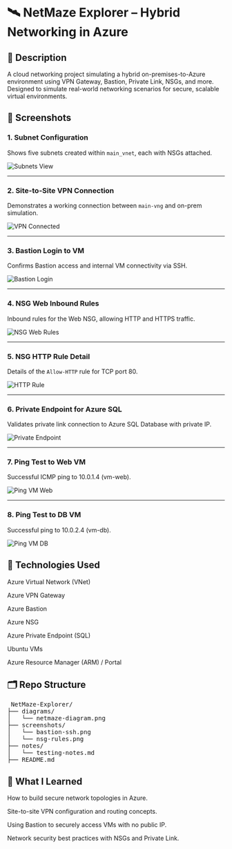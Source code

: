 # 🛰️ NetMaze Explorer – Hybrid Networking in Azure
## 📌 Description
A cloud networking project simulating a hybrid on-premises-to-Azure environment using VPN Gateway, Bastion, Private Link, NSGs, and more. Designed to simulate real-world networking scenarios for secure, scalable virtual environments.
## 📸 Screenshots

### 1. Subnet Configuration
Shows five subnets created within `main_vnet`, each with NSGs attached.

![Subnets View](screenshots/01_subnets_view.png)

---

### 2. Site-to-Site VPN Connection
Demonstrates a working connection between `main-vng` and on-prem simulation.

![VPN Connected](screenshots/02_site_to_site_connected.png)

---

### 3. Bastion Login to VM
Confirms Bastion access and internal VM connectivity via SSH.

![Bastion Login](screenshots/03_bastion_login.png)

---

### 4. NSG Web Inbound Rules
Inbound rules for the Web NSG, allowing HTTP and HTTPS traffic.

![NSG Web Rules](screenshots/04_nsg_web_rules.png)

---

### 5. NSG HTTP Rule Detail
Details of the `Allow-HTTP` rule for TCP port 80.

![HTTP Rule](screenshots/05_nsg_http_rule_detail.png)

---

### 6. Private Endpoint for Azure SQL
Validates private link connection to Azure SQL Database with private IP.

![Private Endpoint](screenshots/06_private_endpoint_sql.png)

---

### 7. Ping Test to Web VM
Successful ICMP ping to 10.0.1.4 (vm-web).

![Ping VM Web](screenshots/07_ping_vm_web.png)

---

### 8. Ping Test to DB VM
Successful ping to 10.0.2.4 (vm-db).

![Ping VM DB](screenshots/08_ping_vm_db.png)

## 🔧 Technologies Used
Azure Virtual Network (VNet)

Azure VPN Gateway

Azure Bastion

Azure NSG

Azure Private Endpoint (SQL)

Ubuntu VMs

Azure Resource Manager (ARM) / Portal
## 🗂️ Repo Structure
<pre> NetMaze-Explorer/
├── diagrams/
│   └── netmaze-diagram.png
├── screenshots/
│   └── bastion-ssh.png
│   └── nsg-rules.png
├── notes/
│   └── testing-notes.md
├── README.md
</pre>
## 🧠 What I Learned
How to build secure network topologies in Azure.

Site-to-site VPN configuration and routing concepts.

Using Bastion to securely access VMs with no public IP.

Network security best practices with NSGs and Private Link.

